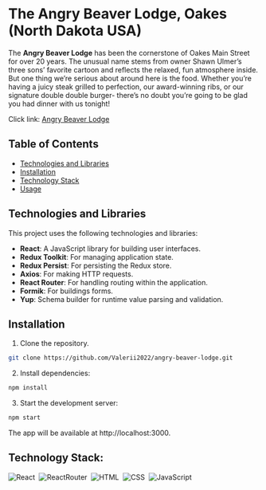 # The Angry Beaver Lodge, Oakes (North Dakota USA)

The **Angry Beaver Lodge** has been the cornerstone of Oakes Main Street for
over 20 years. The unusual name stems from owner Shawn Ulmer’s three sons’
favorite cartoon and reflects the relaxed, fun atmosphere inside. But one thing
we’re serious about around here is the food. Whether you’re having a juicy steak
grilled to perfection, our award-winning ribs, or our signature double double
burger- there’s no doubt you’re going to be glad you had dinner with us tonight!

Click link: [Angry Beaver Lodge](https://angry-beaver-lodge.vercel.app/)

## Table of Contents

- [Technologies and Libraries](#technologies-and-libraries)
- [Installation](#installation)
- [Technology Stack](#technology-stack)
- [Usage](#usage)

## Technologies and Libraries

This project uses the following technologies and libraries:

- **React**: A JavaScript library for building user interfaces.
- **Redux Toolkit**: For managing application state.
- **Redux Persist**: For persisting the Redux store.
- **Axios**: For making HTTP requests.
- **React Router**: For handling routing within the application.
- **Formik**: For buildings forms.
- **Yup**: Schema builder for runtime value parsing and validation.

## Installation

1. Clone the repository.

```sh
git clone https://github.com/Valerii2022/angry-beaver-lodge.git
```

2. Install dependencies:

```sh
npm install
```

3. Start the development server:

```sh
npm start
```

The app will be available at http://localhost:3000.

## Technology Stack:

![React](https://img.shields.io/badge/-React-05122A?style=flat&logo=react)&nbsp;
![ReactRouter](https://img.shields.io/badge/-ReactRouter-05122A?style=flat&logo=ReactRouter)&nbsp;
![HTML](https://img.shields.io/badge/-HTML-05122A?style=flat&logo=HTML5)&nbsp;
![CSS](https://img.shields.io/badge/-CSS-05122A?style=flat&logo=CSS3&logoColor=1572B6)&nbsp;
![JavaScript](https://img.shields.io/badge/-JavaScript-05122A?style=flat&logo=javascript)&nbsp;
